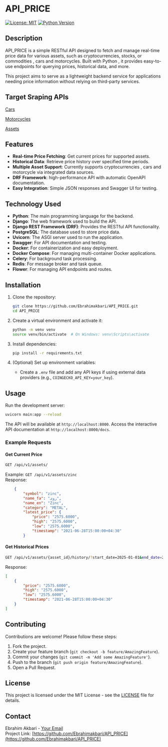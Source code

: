 
# API_PRICE

[![License: MIT](https://img.shields.io/badge/License-MIT-yellow.svg)](https://opensource.org/licenses/MIT)
[![Python Version](https://img.shields.io/badge/python-3.8%2B-blue.svg)](https://www.python.org/downloads/)

## Description

API_PRICE is a simple RESTful API designed to fetch and manage real-time price data for various assets, such as cryptocurrencies, stocks, or commodities , cars and motorcycles. Built with Python , it provides easy-to-use endpoints for querying prices, historical data, and more.

This project aims to serve as a lightweight backend service for applications needing price information without relying on third-party services.

## Target Sraping APIs

[Cars](https://khodro45.com/api/v1/pricing/dailycars/)

[Motorcycles](https://bama.ir/mad/api/price/hierarchy)

[Assets](https://call3.tgju.org/ajax.json)

## Features

- **Real-time Price Fetching**: Get current prices for supported assets.
- **Historical Data**: Retrieve price history over specified time periods.
- **Multiple Asset Support**: Currently supports cryptocurrencies , cars and motorcycle via integrated data sources.
- **DRF Framework**: high-performance API with automatic OpenAPI documentation.
- **Easy Integration**: Simple JSON responses and Swagger UI for testing.

## Technology Used

- **Python**: The main programming language for the backend.
- **Django**: The web framework used to build the API.
- **Django REST Framework (DRF)**: Provides the RESTful API functionality.
- **PostgreSQL**: The database used to store price data.
- **Uvicorn**: The ASGI server used to run the application.
- **Swagger**: For API documentation and testing.
- **Docker**: For containerization and easy deployment.
- **Docker Compose**: For managing multi-container Docker applications.
- **Celery**: For background task processing.
- **Redis**: For message broker and task queue.
- **Flower**: For managing API endpoints and routes.

## Installation

1. Clone the repository:
   ```bash
   git clone https://github.com/Ebrahimakbari/API_PRICE.git
   cd API_PRICE
   ```

2. Create a virtual environment and activate it:
   ```bash
   python -m venv venv
   source venv/bin/activate  # On Windows: venv\Scripts\activate
   ```

3. Install dependencies:
   ```bash
   pip install -r requirements.txt
   ```

4. (Optional) Set up environment variables:
   - Create a `.env` file and add any API keys if using external data providers (e.g., `COINGECKO_API_KEY=your_key`).

## Usage

Run the development server:
```bash
uvicorn main:app --reload
```

The API will be available at `http://localhost:8000`. Access the interactive API documentation at `http://localhost:8000/docs`.

### Example Requests

#### Get Current Price
```bash
GET /api/v1/assets/
```
Example: `GET /api/v1/assets/zinc`  
Response:
```json
    {
        "symbol": "zinc",
        "name_fa": "روی",
        "name_en": "Zinc",
        "category": "METAL",
        "latest_price": {
            "price": "2575.6000",
            "high": "2575.6000",
            "low": "2575.6000",
            "timestamp": "2021-06-28T15:00:00+04:30"
        }
```

#### Get Historical Prices
```bash
GET /api/v1/assets/{asset_id}/history/?start_date=2025-01-01&end_date=2025-09-24
```
Response:
```json
[
    {
        "price": "2575.6000",
        "high": "2575.6000",
        "low": "2575.6000",
        "timestamp": "2021-06-28T15:00:00+04:30"
    }
]
```


## Contributing

Contributions are welcome! Please follow these steps:

1. Fork the project.
2. Create your feature branch (`git checkout -b feature/AmazingFeature`).
3. Commit your changes (`git commit -m 'Add some AmazingFeature'`).
4. Push to the branch (`git push origin feature/AmazingFeature`).
5. Open a Pull Request.

## License

This project is licensed under the MIT License - see the [LICENSE](LICENSE) file for details.

## Contact

Ebrahim Akbari - [Your Email](mailto:y560mia3@gmail.com)  
Project Link: [https://github.com/Ebrahimakbari/API_PRICE](https://github.com/Ebrahimakbari/API_PRICE)
